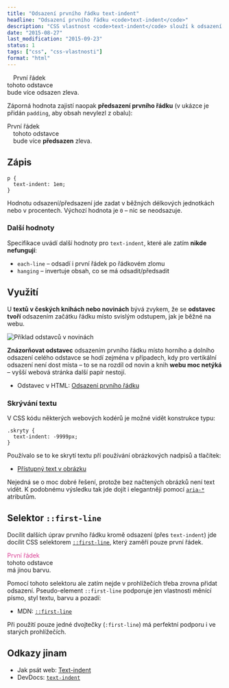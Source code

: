```yaml
---
title: "Odsazení prvního řádku text-indent"
headline: "Odsazení prvního řádku <code>text-indent</code>"
description: "CSS vlastnost <code>text-indent</code> slouží k odsazení nebo předsazení prvního řádku."
date: "2015-08-27"
last_modification: "2015-09-23"
status: 1
tags: ["css", "css-vlastnosti"]
format: "html"
---
```


<div class="live">
  <style>
    .indent {
      text-indent: 1em;
    }
  </style>
  <p class="indent">První řádek <br> tohoto odstavce <br> bude více odsazen zleva.</p>
</div>

<p>Záporná hodnota zajistí naopak <b>předsazení prvního řádku</b> (v ukázce je přidán <code>padding</code>, aby obsah nevylezl z obalu):</p>

<div class="live">
  <style>
    .zaporny-indent {
      padding-left: 1em;
      text-indent: -1em;
    }
  </style>
  <p class="zaporny-indent">První řádek <br> tohoto odstavce <br> bude více <b>předsazen</b> zleva.</p>
</div>

<h2 id="zapis">Zápis</h2>

<pre><code>p {
  text-indent: 1em;
}</code></pre>




<p>Hodnotu odsazení/předsazení jde zadat v běžných délkových jednotkách nebo v procentech. Výchozí hodnota je <code>0</code> – nic se neodsazuje.</p>



<h3 id="dalsi">Další hodnoty</h3>

<p>Specifikace uvádí další hodnoty pro <code>text-indent</code>, které ale zatím <b>nikde nefungují</b>:</p>

<ul>
  <li id="each-line"><code>each-line</code> – odsadí i první řádek po řádkovém zlomu</li>
  
  <li id="hanging"><code>hanging</code> – invertuje obsah, co se má odsadit/předsadit</li>
</ul>



<h2 id="vyuziti">Využití</h2>

<p>U <b>textů v českých knihách nebo novinách</b> bývá zvykem, že se <b>odstavec tvoří</b> odsazením začátku řádku místo svislým odstupem, jak je běžné na webu.</p>


<img src="/files/odstavec/noviny-odstavec.jpg" alt="Příklad odstavců v novinách" class="border">




















<p><b>Znázorňovat odstavec</b> odsazením prvního řádku místo horního a dolního odsazení celého odstavce se hodí zejména v případech, kdy pro vertikální odsazení není dost místa – to se na rozdíl od novin a knih <b>webu moc netýká</b> – vyšší webová stránka další papír nestojí.</p>


<div class="internal-content">
  <ul>
    <li>Odstavec v HTML: <a href="/odstavec#prvni-radek">Odsazení prvního řádku</a></li>
  </ul>
</div>



<h3 id="skryvani">Skrývání textu</h3>

<p>V CSS kódu některých webových kodérů je možné vidět konstrukce typu:</p>

<pre><code>.skryty {
  text-indent: -9999px;
}</code></pre>




<p>Používalo se to ke skrytí textu pří používání obrázkových nadpisů a tlačítek:</p>

<div class="internal-content">
  <ul>
    <li><a href="/obrazek-text#pristupny">Přístupný text v obrázku</a></li>
  </ul>
</div>

<p>Nejedná se o moc dobré řešení, protože bez načtených obrázků není text vidět. K podobnému výsledku tak jde dojít i elegantněji pomocí <a href="/aria"><code>aria-*</code></a> atributům.</p>




<h2 id="first-line">Selektor <code>::first-line</code></h2>

<p>Docílit dalších úprav prvního řádku kromě odsazení (přes <code>text-indent</code>) jde docílit CSS selektorem <a href="/css-selektory#first-letter-line"><code>::first-line</code></a>, který zaměří pouze první řádek.</p>

<div class="live">
  <style>
    .first-line:first-line {
      color: #DA3F94;
    }
  </style>
  <p class="first-line">První řádek <br> tohoto odstavce <br> má jinou barvu.</p>
</div>



<p>Pomocí tohoto selektoru ale zatím nejde v prohlížečích třeba zrovna přidat odsazení. Pseudo-element <code>::first-line</code> podporuje jen vlastnosti měnící písmo, styl textu, barvu a pozadí:</p>

<div class="external-content">
  <ul>
    <li>MDN: <a href="https://developer.mozilla.org/en-US/docs/Web/CSS/::first-line"><code>::first-line</code></a></li>
  </ul>
</div>

<p>Při použití pouze jedné dvojtečky (<code>:first-line</code>) má perfektní podporu i ve starých prohlížečích.</p>


<h2 id="odkazy">Odkazy jinam</h2>

<ul>
  <li>Jak psát web: <a href="http://www.jakpsatweb.cz/css/text-indent.html">Text-indent</a></li>
  
  <li>DevDocs: <a href="http://devdocs.io/css/text-indent"><code>text-indent</code></a></li>
</ul>